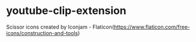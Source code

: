 # youtube-clip-extension

Scissor icons created by Iconjam - Flaticon(https://www.flaticon.com/free-icons/construction-and-tools)
